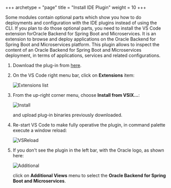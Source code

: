 +++
archetype = "page"
title = "Install IDE Plugin"
weight = 10
+++

Some modules contain optional parts which show you how to do deployments and configuration with the IDE plugins instead of using the CLI.  If you plan to do those optional parts, you need to install the VS Code extension forOracle Backend for Spring Boot and Microservices. It is an extension to browse and deploy applications on the Oracle Backend for Spring Boot and Microservices platform. This plugin allows to inspect the content of an Oracle Backend for Spring Boot and Microservices deployment, in terms of applications, services and related configurations.

1. Download the plug-in from [here](https://github.com/oracle/microservices-datadriven/releases/tag/OBAAS-1.2.0).

2. On the VS Code right menu bar, click on **Extensions** item:

    ![Extensions list](../images/extensions.png " ")

3. From the up-right corner menu, choose **Install from VSIX...**:

    ![Install](../images/install.png " ")

   and upload plug-in binaries previously downloaded.

4. Re-start VS Code to make fully operative the plugin, in command palette execute a window reload:

   ![VSReload](../images/reloadWindow.png " ")

5. If you don't see the plugin in the left bar, with the Oracle logo, as shown here:

    ![Additional](../images/additional.png " ")

   click on **Additional Views** menu to select the **Oracle Backend for Spring Boot and Microservices**.

